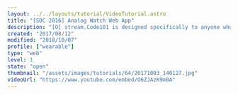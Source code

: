 ```yaml
---
layout: ../../layouts/tutorial/VideoTutorial.astro
title: "[SDC 2016] Analog Watch Web App"
description: "[O] stream.Code101 is designed specifically to anyone who would like to learn any of the Samsung Technologies."
created: "2017/08/12"
modified: "2018/10/07"
profile: ["wearable"]
type: "web"
level: 1
state: "open"
thumbnail: "/assets/images/tutorials/64/20171003_140127.jpg"
videoUrl: "https://www.youtube.com/embed/O6ZJAzK9m0A"
---
```

